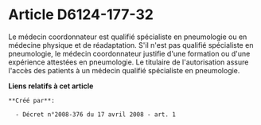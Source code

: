 # Article D6124-177-32

Le médecin coordonnateur est qualifié spécialiste en pneumologie ou en médecine physique et de réadaptation. S'il n'est pas
qualifié spécialiste en pneumologie, le médecin coordonnateur justifie d'une formation ou d'une expérience attestées en
pneumologie. Le titulaire de l'autorisation assure l'accès des patients à un médecin qualifié spécialiste en pneumologie.

**Liens relatifs à cet article**

	**Créé par**:

	  - Décret n°2008-376 du 17 avril 2008 - art. 1
